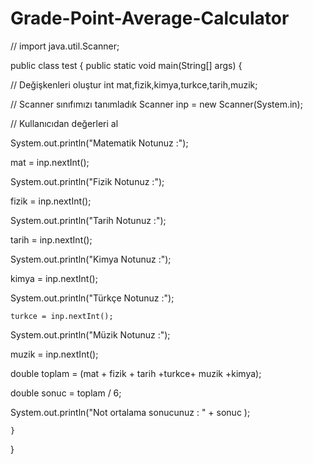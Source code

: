 # Grade-Point-Average-Calculator

// import java.util.Scanner;

public class test
{ public static void main(String[] args) {

  // Değişkenleri oluştur
  int mat,fizik,kimya,turkce,tarih,muzik;
  
  
 // Scanner sınıfımızı tanımladık
    Scanner inp = new Scanner(System.in);

   // Kullanıcıdan değerleri al
    
 System.out.println("Matematik Notunuz :");
    
mat = inp.nextInt();

    
 System.out.println("Fizik Notunuz :");
 
 fizik = inp.nextInt();
  
 System.out.println("Tarih Notunuz :");

tarih = inp.nextInt();
  
 System.out.println("Kimya Notunuz :");
  
  kimya = inp.nextInt();


System.out.println("Türkçe Notunuz :");
    
    turkce = inp.nextInt();

   
   System.out.println("Müzik Notunuz :");
   
   muzik = inp.nextInt();

  
  double toplam = (mat + fizik + tarih +turkce+ muzik +kimya);
    
   double sonuc = toplam / 6;
  
  System.out.println("Not ortalama sonucunuz : " + sonuc );
    


    }
}
